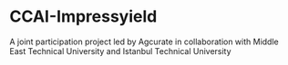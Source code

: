 # CCAI-Impressyield
A joint participation project led by Agcurate in collaboration with Middle East Technical University and Istanbul Technical University
